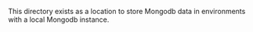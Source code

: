 This directory exists as a location to store Mongodb data in environments with a local Mongodb instance.